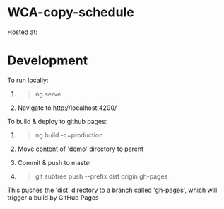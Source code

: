 # WCA-copy-schedule

Hosted at: 

# Development

To run locally:
1) > ng serve

2) Navigate to http://localhost:4200/

To build & deploy to github pages:
1) > ng build -c=production

2) Move content of 'demo' directory to parent

3) Commit & push to master

4) > git subtree push --prefix dist origin gh-pages

This pushes the 'dist' directory to a branch called 'gh-pages', which will trigger a build by GitHub Pages
